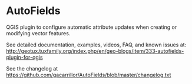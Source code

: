 # AutoFields

QGIS plugin to configure automatic attribute updates when creating or modifying vector features.

See detailed documentation, examples, videos, FAQ, and known issues at:
http://geotux.tuxfamily.org/index.php/en/geo-blogs/item/333-autofields-plugin-for-qgis

See the changelog at https://github.com/gacarrillor/AutoFields/blob/master/changelog.txt
